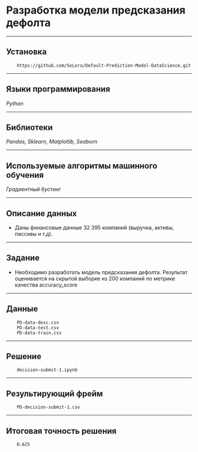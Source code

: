 # Разработка модели предсказания дефолта
____
## Установка
```
    https://github.com/SoLoro/Default-Prediction-Model-DataScience.git
```
____
## Языки программирования
*Python*
____
## Библиотеки
*Pandas, Sklearn, Matplotlib, Seaborn*
____
## Используемые алгоритмы машинного обучения
*Градиентный бустинг*
____
## Описание данных
- Даны финансовые данные 32 395 компаний (выручка, активы, пассивы и т.д). 
____
## Задание 
- Необходимо разработать модель предсказания дефолта. Результат оценивается на скрытой выборке из 200 компаний по метрике качества accuracy_score
____
## Данные 
```
    PD-data-desc.csv
    PD-data-test.csv
    PD-data-train.csv
```
____
## Решение 
```
    decision-submit-1.ipynb
```
____
## Результирующий фрейм
```
    PD-decision-submit-1.csv
```
____
## Итоговая точность решения
```
    0.625
```
